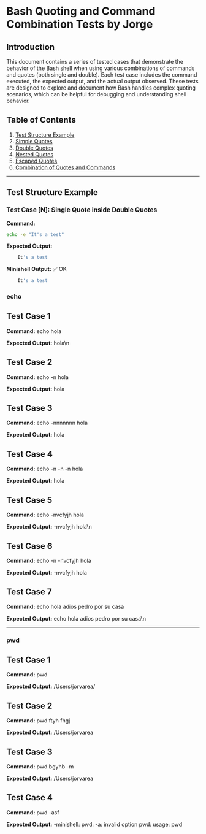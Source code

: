 # Bash Quoting and Command Combination Tests by Jorge

## Introduction

This document contains a series of tested cases that demonstrate the behavior of the Bash shell when using various combinations of commands and quotes (both single and double). Each test case includes the command executed, the expected output, and the actual output observed. These tests are designed to explore and document how Bash handles complex quoting scenarios, which can be helpful for debugging and understanding shell behavior.

## Table of Contents

1. [Test Structure Example](text-structure-example)
2. [Simple Quotes](#simple-quotes)
3. [Double Quotes](#double-quotes)
4. [Nested Quotes](#nested-quotes)
5. [Escaped Quotes](#escaped-quotes)
6. [Combination of Quotes and Commands](#combination-of-quotes-and-commands)

---

## Test Structure Example

### Test Case [N]: Single Quote inside Double Quotes
**Command:**
```bash
echo -e "It's a test"
```
**Expected Output:**
```bash
	It's a test
```

**Minishell Output:** ✅ OK
```bash
	It's a test
```


### echo

## Test Case 1
**Command:**
echo hola

**Expected Output:**
hola\n

## Test Case 2
**Command:**
echo -n hola

**Expected Output:**
hola

## Test Case 3
**Command:**
echo -nnnnnnn hola

**Expected Output:**
hola

## Test Case 4
**Command:**
echo -n -n -n hola

**Expected Output:**
hola

## Test Case 5
**Command:**
echo -nvcfyjh hola

**Expected Output:**
-nvcfyjh hola\n

## Test Case 6
**Command:**
echo -n -nvcfyjh hola

**Expected Output:**
-nvcfyjh hola

## Test Case 7
**Command:**
echo hola adios pedro por su casa

**Expected Output:**
echo hola adios pedro por su casa\n

---

### pwd

## Test Case 1
**Command:**
pwd

**Expected Output:**
/Users/jorvarea/

## Test Case 2
**Command:**
pwd ftyh fhgj

**Expected Output:**
/Users/jorvarea

## Test Case 3
**Command:**
pwd bgyhb -m

**Expected Output:**
/Users/jorvarea

## Test Case 4
**Command:**
pwd -asf

**Expected Output:**
-minishell: pwd: -a: invalid option
pwd: usage: pwd